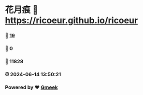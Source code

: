 # 花月痕 :link: https://ricoeur.github.io/ricoeur 
### :page_facing_up: [19](https://ricoeur.github.io/ricoeur/tag.html) 
### :speech_balloon: 0 
### :hibiscus: 11828 
### :alarm_clock: 2024-06-14 13:50:21 
### Powered by :heart: [Gmeek](https://github.com/Meekdai/Gmeek)
